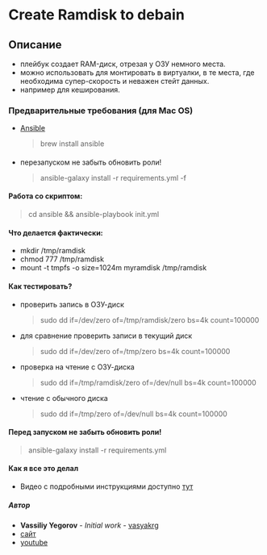 # Create Ramdisk to debain

## Описание
- плейбук создает RAM-диск, отрезая у ОЗУ немного места.
- можно использовать для монтировать в виртуалки, в те места, где необходима супер-скорость и неважен стейт данных.
- например для кеширования.


### Предварительные требования (для Mac OS)
- [Ansible](https://docs.ansible.com)
  > brew install ansible

####
- перезапуском не забыть обновить роли!
  > ansible-galaxy install -r requirements.yml -f

#### Работа со скриптом:
  > cd ansible && ansible-playbook init.yml

#### Что делается фактически:
- mkdir /tmp/ramdisk
- chmod 777 /tmp/ramdisk
- mount -t tmpfs -o size=1024m myramdisk /tmp/ramdisk

#### Как тестировать?
- проверить запись в ОЗУ-диск
  > sudo dd if=/dev/zero of=/tmp/ramdisk/zero bs=4k count=100000

- для сравнение проверить записи в текущий диск
  > sudo dd if=/dev/zero of=/tmp/zero bs=4k count=100000

- проверка на чтение с ОЗУ-диска
  > sudo dd if=/tmp/ramdisk/zero of=/dev/null bs=4k count=100000

- чтение с обычного диска
  > sudo dd if=/tmp/zero of=/dev/null bs=4k count=100000

#### Перед запуском не забыть обновить роли!
  > ansible-galaxy install -r requirements.yml


#### Как я все это делал
- Видео с подробными инструкциями доступно [тут](https://youtu.be/R2lrCGu0L9g)

##### Автор
- **Vassiliy Yegorov** - *Initial work* - [vasyakrg](https://github.com/vasyakrg)
- [сайт](vk.com/realmanual)
- [youtube](youtube.com/realmanual)
